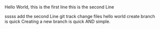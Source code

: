 Hello World, this is the first line
this is the second Line

sssss
add the second Line
git track change files hello world
create branch is quick
Creating a new branch is quick AND simple.

